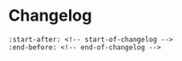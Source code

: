 # Changelog


```{include} ../../CHANGELOG.md
:start-after: <!-- start-of-changelog -->
:end-before: <!-- end-of-changelog -->
```

